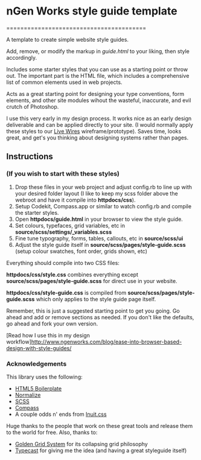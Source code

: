 # nGen Works style guide template
========================================

A template to create simple website style guides.

Add, remove, or modify the markup in *guide.html* to your liking, then style accordingly.

Includes some starter styles that you can use as a starting point or throw out. The important part is the HTML file, which includes a comprehensive list of common elements used in web projects.

Acts as a great starting point for designing your type conventions, form elements, and other site modules wihout the wasteful, inaccurate, and evil crutch of Photoshop.

I use this very early in my design process. It works nice as an early design deliverable and can be applied directly to your site. (I would normally apply these styles to our [Live Wires](https://github.com/ngenworks/livewires) wireframe/prototype). Saves time, looks great, and get's you thinking about designing systems rather than pages.

## Instructions
### (If you wish to start with these styles)

1. Drop these files in your web project and adjust config.rb to line up with your desired folder layout (I like to keep my scss folder above the webroot and have it compile into **httpdocs/css**).
2. Setup Codekit, Compass.app or similar to watch config.rb and compile the starter styles.
3. Open **httpdocs/guide.html** in your browser to view the style guide.
4. Set colours, typefaces, grid variables, etc in **source/scss/settings/_variables.scss**
5. Fine tune typography, forms, tables, callouts, etc in **source/scss/ui**
6. Adjust the style guide itself in **source/scss/pages/style-guide.scss** (setup colour swatches, font order, grids shown, etc)

Everything should compile into two CSS files:

**httpdocs/css/style.css** combines everything except **source/scss/pages/style-guide.scss** for direct use in  your website.

**httpdocs/css/style-guide.css** is compiled from **source/scss/pages/style-guide.scss** which only applies to the style guide page itself.

Remember, this is just a suggested starting point to get you going. Go ahead and add or remove sections as needed. If you don't like the defaults, go ahead and fork your own version.

[Read how I use this in my design workflow]http://www.ngenworks.com/blog/ease-into-browser-based-design-with-style-guides/

### Acknowledgements

This library uses the following:

* [HTML5 Boilerplate](http://html5boilerplate.com)
* [Normalize](http://necolas.github.com/normalize.css/)
* [SCSS](http://sass-lang.com)
* [Compass](http://compass-style.org)
* A couple odds n' ends from [Inuit.css](http://inuitcss.com)

Huge thanks to the people that work on these great tools and release them to the world for free. Also, thanks to:

* [Golden Grid System](http://goldengridsystem.com) for its collapsing grid philosophy
* [Typecast](http://typecast.com) for giving me the idea (and having a great styleguide itself)